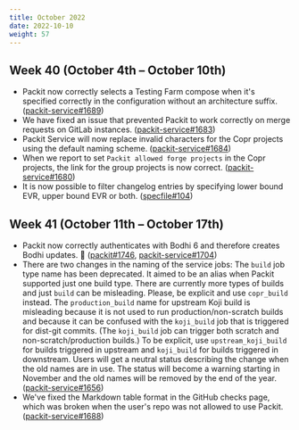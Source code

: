 ```yaml
---
title: October 2022
date: 2022-10-10
weight: 57
---
```


## Week 40 (October 4th – October 10th)

- Packit now correctly selects a Testing Farm compose when it's specified correctly in the configuration without an architecture suffix. ([packit-service#1689](https://github.com/packit/packit-service/pull/1689))
- We have fixed an issue that prevented Packit to work correctly on merge requests on GitLab instances. ([packit-service#1683](https://github.com/packit/packit-service/pull/1683))
- Packit Service will now replace invalid characters for the Copr projects using the default naming scheme. ([packit-service#1684](https://github.com/packit/packit-service/pull/1684))
- When we report to set `Packit allowed forge projects` in the Copr projects, the link for the group projects is now correct. ([packit-service#1680](https://github.com/packit/packit-service/pull/1680))
- It is now possible to filter changelog entries by specifying lower bound EVR, upper bound EVR or both. ([specfile#104](https://github.com/packit/specfile/pull/104))

## Week 41 (October 11th – October 17th)

- Packit now correctly authenticates with Bodhi 6 and therefore creates Bodhi updates. 🚀 ([packit#1746](https://github.com/packit/packit/pull/1746), [packit-service#1704](https://github.com/packit/packit-service/pull/1704))
- There are two changes in the naming of the service jobs:
  The `build` job type name has been deprecated. It aimed to be an alias when Packit supported just one build type.
  There are currently more types of builds and just `build` can be misleading. Please, be explicit and use `copr_build` instead.
  The `production_build` name for upstream Koji build is misleading because it is not used to run production/non-scratch
  builds and because it can be confused with the `koji_build` job that is triggered for dist-git commits.
  (The `koji_build` job can trigger both scratch and non-scratch/production builds.)
  To be explicit, use `upstream_koji_build` for builds triggered in upstream and `koji_build` for builds triggered in downstream.
  Users will get a neutral status describing the change when the old names are in use. The status will become a warning
  starting in November and the old names will be removed by the end of the year. ([packit-service#1656](https://github.com/packit/packit-service/pull/1656))
- We've fixed the Markdown table format in the GitHub checks page, which was broken when the user's repo was not allowed to use Packit. ([packit-service#1688](https://github.com/packit/packit-service/pull/1688))
